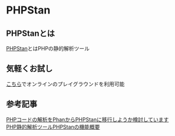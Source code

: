 # PHPStan

## PHPStanとは
[PHPStan](https://github.com/phpstan/phpstan)とはPHPの静的解析ツール

## 気軽くお試し
[こちら](https://phpstan.org/)でオンラインのプレイグラウンドを利用可能

## 参考記事
[PHPコードの解析をPhanからPHPStanに移行しようか検討しています](http://tech.connehito.com/entry/phan-or-phpstan)  
[PHP静的解析ツールPHPStanの機能概要](https://qiita.com/natsuyoshi_jr/items/24bf34579119628eefe2)

